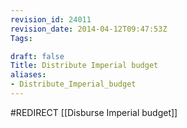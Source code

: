 ```yaml
---
revision_id: 24011
revision_date: 2014-04-12T09:47:53Z
Tags:

draft: false
Title: Distribute Imperial budget
aliases:
- Distribute_Imperial_budget
---
```

#REDIRECT [[Disburse Imperial budget]]